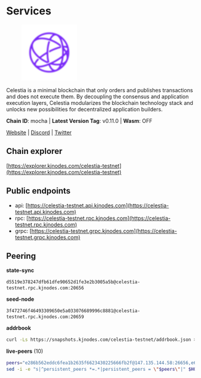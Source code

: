 # Services

<figure><img src="https://raw.githubusercontent.com/kj89/cosmos-images/main/logos/celestia.png" width="150" alt=""><figcaption></figcaption></figure>

Celestia is a minimal blockchain that only orders and publishes transactions and  does not execute them. By decoupling the consensus and application execution layers,  Celestia modularizes the blockchain technology stack and unlocks new possibilities  for decentralized application builders.

**Chain ID**: mocha | **Latest Version Tag**: v0.11.0 | **Wasm**: OFF

[Website](https://celestia.org) | [Discord](https://discord.gg/celestiacommunity) | [Twitter](https://twitter.com/CelestiaOrg)




## Chain explorer
[https://explorer.kjnodes.com/celestia-testnet](https://explorer.kjnodes.com/celestia-testnet)

## Public endpoints

* api: [https://celestia-testnet.api.kjnodes.com](https://celestia-testnet.api.kjnodes.com)
* rpc: [https://celestia-testnet.rpc.kjnodes.com](https://celestia-testnet.rpc.kjnodes.com)
* grpc: [https://celestia-testnet.grpc.kjnodes.com](https://celestia-testnet.grpc.kjnodes.com)

## Peering

**state-sync**

```text
d5519e378247dfb61dfe90652d1fe3e2b3005a5b@celestia-testnet.rpc.kjnodes.com:20656
```

**seed-node**

```text
3f472746f46493309650e5a033076689996c8881@celestia-testnet.rpc.kjnodes.com:20659
```

**addrbook**
```bash
curl -Ls https://snapshots.kjnodes.com/celestia-testnet/addrbook.json > $HOME/.celestia-app/config/addrbook.json
```

**live-peers** (10)
```bash
peers="e286b562eddc6fea1b2635f6623430225666fb2f@147.135.144.58:26656,e6c28bd7cb4be3651942a9d93368651c97ee4733@65.108.65.36:20656,d5519e378247dfb61dfe90652d1fe3e2b3005a5b@65.109.68.190:20656,3584c49855123abdc16b01a47f9e1bea38a9db1b@154.26.155.102:26656,6a03b088a9e183e7faa897afcc6b50c6971a4cd5@159.69.5.164:26656,0d8b40858dcdf1e4370b2ed66b632bddf13a150d@75.119.143.147:26656,3ccaca3a32779bcf4c5cc85aae66a46902f0b641@95.216.223.149:26656,3c3347474b104b38a16f98c4bc09665199bb6741@142.132.211.91:20656,70a4fcccfc02c8fc0172dd97def0e9d597ffa343@38.242.128.250:26656,e8906342e657ace92e1ed8599f0949da8dd75fbd@146.19.24.52:20656"
sed -i -e "s|^persistent_peers *=.*|persistent_peers = \"$peers\"|" $HOME/.celestia-app/config/config.toml
```
